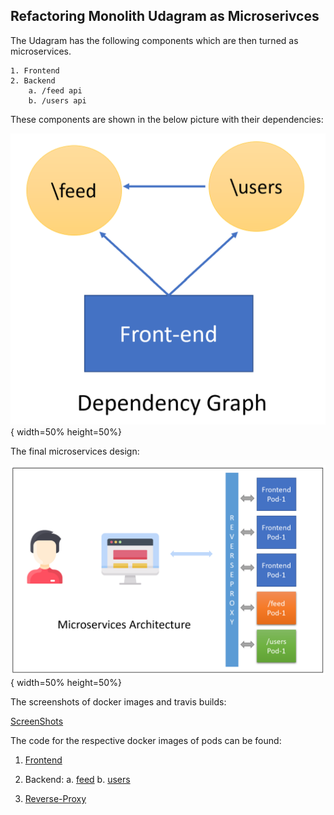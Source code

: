 ## Refactoring Monolith Udagram as Microserivces

The Udagram has the following components which are then turned as microservices.

    1. Frontend
    2. Backend
        a. /feed api
        b. /users api

These components are shown in the below picture with their dependencies:

![dependency-graph](https://github.com/VarunRaj7/udagram-microservices-deployment/blob/master/img/dependency-graph.png){ width=50% height=50%}

The final microservices design:

![microservices-design](https://github.com/VarunRaj7/udagram-microservices-deployment/blob/master/img/microservice-design.png){ width=50% height=50%}

The screenshots of docker images and travis builds:

[ScreenShots](https://github.com/VarunRaj7/udagram-microservices-deployment/tree/master/img)

The code for the respective docker images of pods can be found:

1. [Frontend](https://github.com/VarunRaj7/udagram-frontend)

2. Backend:
   a. [feed](https://github.com/VarunRaj7/udagram-feed-api)
   b. [users](https://github.com/VarunRaj7/udagram-users-api)

3. [Reverse-Proxy](https://github.com/VarunRaj7/udagram-reverse-proxy)
